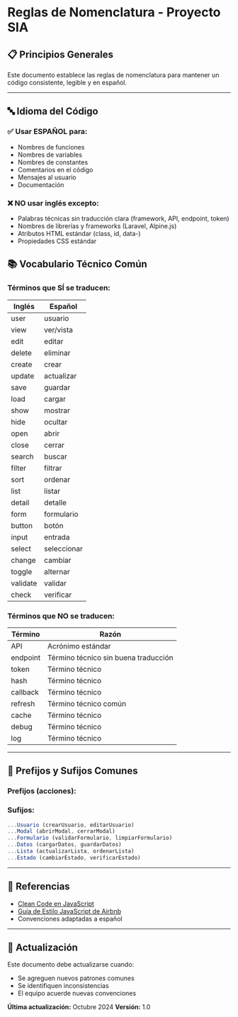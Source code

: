 # Reglas de Nomenclatura - Proyecto SIA

## 📋 Principios Generales

Este documento establece las reglas de nomenclatura para mantener un código consistente, legible y en español.

---

## 🔤 Idioma del Código

### ✅ Usar ESPAÑOL para:
- Nombres de funciones
- Nombres de variables
- Nombres de constantes
- Comentarios en el código
- Mensajes al usuario
- Documentación

### ❌ NO usar inglés excepto:
- Palabras técnicas sin traducción clara (framework, API, endpoint, token)
- Nombres de librerías y frameworks (Laravel, Alpine.js)
- Atributos HTML estándar (class, id, data-)
- Propiedades CSS estándar


## 📚 Vocabulario Técnico Común

### Términos que SÍ se traducen:

| Inglés | Español |
|--------|---------|
| user | usuario |
| view | ver/vista |
| edit | editar |
| delete | eliminar |
| create | crear |
| update | actualizar |
| save | guardar |
| load | cargar |
| show | mostrar |
| hide | ocultar |
| open | abrir |
| close | cerrar |
| search | buscar |
| filter | filtrar |
| sort | ordenar |
| list | listar |
| detail | detalle |
| form | formulario |
| button | botón |
| input | entrada |
| select | seleccionar |
| change | cambiar |
| toggle | alternar |
| validate | validar |
| check | verificar |

### Términos que NO se traducen:

| Término | Razón |
|---------|-------|
| API | Acrónimo estándar |
| endpoint | Término técnico sin buena traducción |
| token | Término técnico |
| hash | Término técnico |
| callback | Término técnico |
| refresh | Término técnico común |
| cache | Término técnico |
| debug | Término técnico |
| log | Término técnico |

---

## 🔄 Prefijos y Sufijos Comunes

### Prefijos (acciones):


### Sufijos:

```javascript
...Usuario (crearUsuario, editarUsuario)
...Modal (abrirModal, cerrarModal)
...Formulario (validarFormulario, limpiarFormulario)
...Datos (cargarDatos, guardarDatos)
...Lista (actualizarLista, ordenarLista)
...Estado (cambiarEstado, verificarEstado)
```

---


## 📖 Referencias

- [Clean Code en JavaScript](https://github.com/ryanmcdermott/clean-code-javascript)
- [Guía de Estilo JavaScript de Airbnb](https://github.com/airbnb/javascript)
- Convenciones adaptadas a español

---

## 🔄 Actualización

Este documento debe actualizarse cuando:
- Se agreguen nuevos patrones comunes
- Se identifiquen inconsistencias
- El equipo acuerde nuevas convenciones

**Última actualización:** Octubre 2024
**Versión:** 1.0

